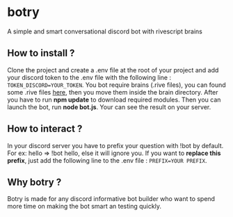 # botry
A simple and smart conversational discord bot with rivescript brains

## How to install ?
Clone the project and create a .env file at the root of your project and add your discord token to the .env file with the following line : `TOKEN_DISCORD=YOUR_TOKEN`. You bot require brains (.rive files), you can found some .rive files [here](https://www.rivescript.com/try), then you move them inside the brain directory.
After you have to run **npm update** to download required modules. Then you can launch the bot, run **node bot.js**. Your can see the result on your server.

## How to interact ?
In your discord server you have to prefix your question with !bot by default. For ex: hello => !bot hello, else it will ignore you. If you want to **replace this prefix**, just add the following line to the .env file : `PREFIX=YOUR PREFIX`.

## Why botry ?
Botry is made for any discord informative bot builder who want to spend more time on making the bot smart an testing quickly.
